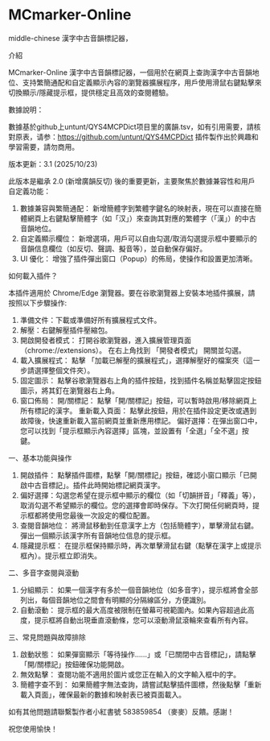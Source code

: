 # MCmarker-Online

middle-chinese 漢字中古音韻標記器，

介紹

MCmarker-Online 漢字中古音韻標記器，一個用於在網頁上查詢漢字中古音韻地位、支持繁簡通配和自定義顯示內容的瀏覽器擴展程序，用戶使用滑鼠右鍵點擊來切換顯示/隱藏提示框，提供穩定且高效的查閱體驗。

數據說明：

數據基於github上untunt/QYS4MCPDict项目里的廣韻.tsv，如有引用需要，請核對原表，请参：https://github.com/untunt/QYS4MCPDict
插件製作出於興趣和學習需要，請勿商用。

版本更新：3.1 (2025/10/23)

此版本是繼承 2.0 (新增廣韻反切) 後的重要更新，主要聚焦於數據兼容性和用戶自定義功能：

1. 數據兼容與繁簡通配： 新增簡體字到繁體字鍵名的映射表，現在可以直接在簡體網頁上右鍵點擊簡體字（如「汉」）來查詢其對應的繁體字（「漢」）的中古音韻地位。
2. 自定義顯示欄位： 新增選項，用戶可以自由勾選/取消勾選提示框中要顯示的音韻信息欄位（如反切、聲調、擬音等），並自動保存偏好。
3. UI 優化： 增強了插件彈出窗口（Popup）的佈局，使操作和設置更加清晰。


如何載入插件？

本插件適用於 Chrome/Edge 瀏覽器。要在谷歌瀏覽器上安裝本地插件擴展，請按照以下步驟操作:

1. 準備文件：下載或準備好所有擴展程式文件。
2. 解壓：右鍵解壓插件壓縮包。
3. 開啟開發者模式：
    打開谷歌瀏覽器，進入擴展管理頁面（chrome://extensions）。
    在右上角找到 「開發者模式」 開關並勾選。
4. 載入擴展程式： 點擊 「加載已解壓的擴展程式」，選擇解壓好的檔案夾（這一步請選擇整個文件夾）。
5. 固定圖示： 點擊谷歌瀏覽器右上角的插件按鈕，找到插件名稱並點擊固定按鈕圖示，將其釘在瀏覽器右上角。
6. 窗口佈局：
    開/關標記： 點擊「開/關標記」按鈕，可以暫時啟用/移除網頁上所有標記的漢字。
    重新載入頁面： 點擊此按鈕，用於在插件設定更改或遇到故障後，快速重新載入當前網頁並重新應用標記。
    偏好選擇：在彈出窗口中，您可以找到「提示框顯示內容選擇」區塊，並設置有「全選」「全不選」按鍵。

一、基本功能與操作
1. 開啟插件： 點擊插件圖標，點擊「開/關標記」按鈕，確認小窗口顯示「已開啟中古音標記」。插件此時開始標記網頁漢字。
2. 偏好選擇：勾選您希望在提示框中顯示的欄位（如「切韻拼音」「釋義」等），取消勾選不希望顯示的欄位。您的選擇會即時保存。下次打開任何網頁時，提示框都將使用您最後一次設定的欄位配置。
3. 查閱音韻地位： 將滑鼠移動到任意漢字上方（包括簡體字），單擊滑鼠右鍵。彈出一個顯示該漢字所有音韻地位信息的提示框。
4. 隱藏提示框： 在提示框保持顯示時，再次單擊滑鼠右鍵（點擊在漢字上或提示框內）。提示框立即消失。

二、多音字查閱與滾動
1. 分組顯示： 如果一個漢字有多於一個音韻地位（如多音字），提示框將會全部列出，每個音韻地位之間會有明顯的分隔線區分，方便識別。
2. 自動滾動： 提示框的最大高度被限制在螢幕可視範圍內。如果內容超過此高度，提示框將自動出現垂直滾動條，您可以滾動滑鼠滾輪來查看所有內容。

三、常見問題與故障排除
1. 啟動狀態： 如果彈窗顯示「等待操作……」或「已關閉中古音標記」，請點擊「開/關標記」按鈕確保功能開啟。
2. 無效點擊： 查閱功能不適用於圖片或您正在輸入的文字輸入框中的字。
3. 簡體字查不到： 如果簡體字無法查詢，請嘗試點擊插件圖標，然後點擊「重新載入頁面」，確保最新的數據和映射表已被頁面載入。

如有其他問題請聯繫製作者小紅書號 583859854 （麥麥）反饋。感謝！

祝您使用愉快！
